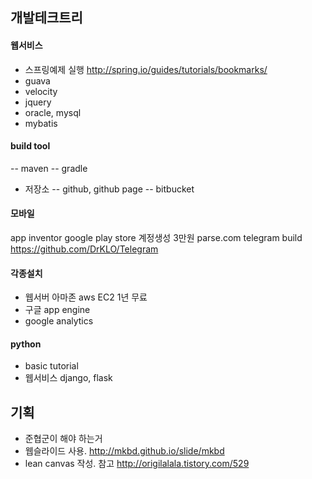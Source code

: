 ## 개발테크트리

#### 웹서비스
- 스프링예제 실행 http://spring.io/guides/tutorials/bookmarks/
- guava
- velocity 
- jquery
- oracle, mysql
- mybatis

#### build tool
 -- maven 
 -- gradle
- 저장소 
-- github, github page
-- bitbucket

#### 모바일
app inventor
google play store  계정생성 3만원
parse.com
telegram build https://github.com/DrKLO/Telegram


#### 각종설치
- 웹서버 아마존 aws EC2 1년 무료 
- 구글 app engine
- google analytics

#### python
-  basic tutorial
- 웹서비스 django, flask

## 기획
- 준협군이 해야 하는거
- 웹슬라이드 사용. http://mkbd.github.io/slide/mkbd
- lean canvas 작성. 참고 http://origilalala.tistory.com/529